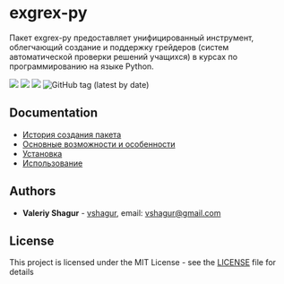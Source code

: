 # exgrex-py

Пакет exgrex-py предоставляет унифицированный инструмент, облегчающий создание и поддержку грейдеров (систем автоматической проверки решений учащихся) в курсах по программированию на языке Python.

![](https://img.shields.io/static/v1?label=Python&message=3.6&color=blue)
![](https://img.shields.io/static/v1?label=OS&message=linux&color=blue)
![](https://img.shields.io/github/license/vshagur/exgrex)
![GitHub tag (latest by date)](https://img.shields.io/github/v/tag/vshagur/exgrex-py)

## Documentation
- [История создания пакета](https://github.com/vshagur/exgrex-py/blob/docs/docs/history.md)
- [Основные возможности и особенности](https://github.com/vshagur/exgrex-py/blob/docs/docs/features.md)
- [Установка](https://github.com/vshagur/exgrex-py/blob/docs/docs/Installation.md)
- [Использование](https://github.com/vshagur/exgrex-py/blob/docs/docs/usage.md)

## Authors

* **Valeriy Shagur**  - [vshagur](https://github.com/vshagur), email: vshagur@gmail.com

## License

This project is licensed under the MIT License - see the [LICENSE](https://github.com/vshagur/exgrex-py/blob/docs/LICENSE) file for details
